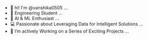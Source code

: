 - 👋 hi! I'm @vanshika0505 ...
- 🌟 Engineering Student ...
- 🤖 AI & ML Enthusiast ...
- 💻 Passionate about Leveraging Data for Intelligent Solutions ...
- 🔭 I’m actively Working on a Series of Exciting Projects ...
